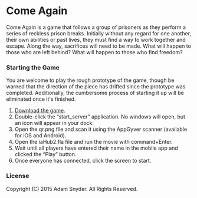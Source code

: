 # Come Again
Come Again is a game that follows a group of prisoners as they perform a series of reckless prison breaks. Initially 
without any regard for one another, their own abilities or past lives, they must find a way to work together and 
escape. Along the way, sacrifices will need to be made. What will happen to those who are left behind? What will happen 
to those who find freedom?

### Starting the Game
You are welcome to play the rough prototype of the game, though be warned that the direction of the piece has drifted 
since the prototype was completed. Additionally, the cumbersome process of starting it up will be eliminated once it's 
finished.

1. [Download the game](https://github.com/friendly-flame/ComeAgain/releases/latest).
2. Double-click the “start_server” application. No windows will open, but an icon will appear in your dock.
3. Open the qr.png file and scan it using the AppGyver scanner (available for iOS and Android).
4. Open the iaHub2.fla file and run the movie with command+Enter.
5. Wait until all players have entered their name in the mobile app and clicked the “Play” button.
6. Once everyone has connected, click the screen to start.

### License

Copyright (C) 2015 Adam Snyder. All Rights Reserved.